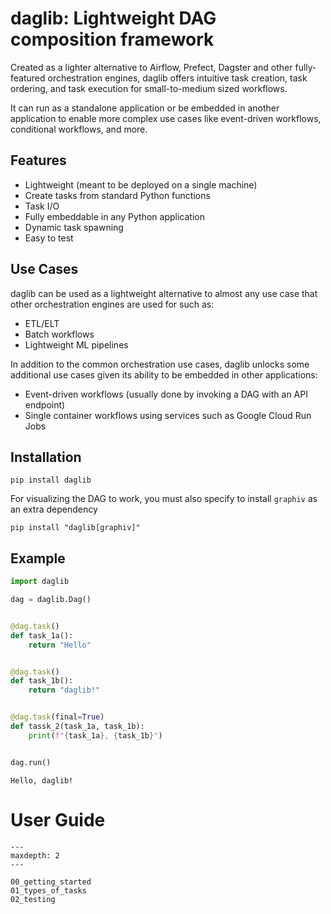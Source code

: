 # daglib: Lightweight DAG composition framework

Created as a lighter alternative to Airflow, Prefect, Dagster and other fully-featured orchestration engines, daglib offers intuitive task creation, task ordering, and task execution for small-to-medium sized workflows.

It can run as a standalone application or be embedded in another application to enable more complex use cases like event-driven workflows, conditional workflows, and more.

## Features

- Lightweight (meant to be deployed on a single machine)
- Create tasks from standard Python functions
- Task I/O
- Fully embeddable in any Python application
- Dynamic task spawning
- Easy to test

## Use Cases

daglib can be used as a lightweight alternative to almost any use case that other orchestration engines are used for such as:

- ETL/ELT
- Batch workflows
- Lightweight ML pipelines

In addition to the common orchestration use cases, daglib unlocks some additional use cases given its ability to be embedded in other applications:

- Event-driven workflows (usually done by invoking a DAG with an API endpoint)
- Single container workflows using services such as Google Cloud Run Jobs

## Installation

```shell
pip install daglib
```

For visualizing the DAG to work, you must also specify to install `graphiv` as an extra dependency

```shell
pip install "daglib[graphiv]"
```

## Example


```python
import daglib

dag = daglib.Dag()


@dag.task()
def task_1a():
    return "Hello"


@dag.task()
def task_1b():
    return "daglib!"


@dag.task(final=True)
def tassk_2(task_1a, task_1b):
    print(f"{task_1a}, {task_1b}")


dag.run()
```

    Hello, daglib!


# User Guide
```{toctree}
---
maxdepth: 2
---

00_getting_started
01_types_of_tasks
02_testing
```
